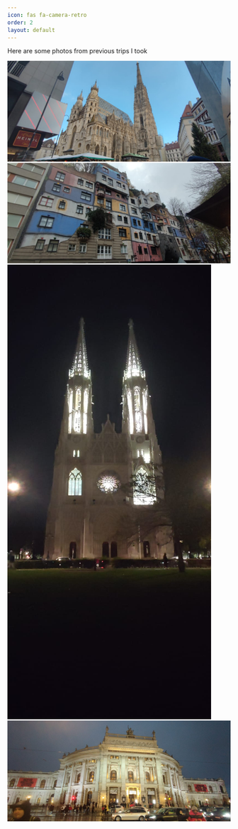 ```yaml
---
icon: fas fa-camera-retro
order: 2
layout: default
---
```


<head>
  <script type="module">
    import PhotoSwipeLightbox from '/assets/js/photoswipe/photoswipe-lightbox.esm.js';
    const lightbox = new PhotoSwipeLightbox({
      gallery: '#gallery--zoom-transition',
      children: 'a',
      showHideAnimationType: 'zoom',
      pswpModule: () => import('/assets/js/photoswipe/photoswipe.esm.js')
    });
    lightbox.init();
  </script>

  <link rel="stylesheet" href="/assets/css/photoswipe/photoswipe.css">
</head>

<body>

<p>Here are some photos from previous trips I took</p>

<div class="pswp-gallery pswp-gallery--single-column" id="gallery--getting-started">
  <a href="/assets/img/photography/austria/austria_001.jpg" 
    data-pswp-width="1640" 
    data-pswp-height="738" 
    target="_blank">
    <img src="/assets/img/photography/austria/austria_001.jpg" alt="something" />
  </a>
  <!-- cropped thumbnail: -->
  <a href="/assets/img/photography/austria/austria_002.jpg" 
    data-pswp-width="1640" 
    data-pswp-height="738" 
    data-cropped="true" 
    target="_blank">
    <img src="/assets/img/photography/austria/austria_002.jpg" alt="another one" />
  </a>
  <!-- data-pswp-src with custom URL in href -->
  <a href="/assets/img/photography/austria/austria_003.jpg" 
    data-pswp-width="738" 
    data-pswp-height="1640" 
    target="_blank">
    <img src="/assets/img/photography/austria/austria_003.jpg" alt="what the hell" />
  </a>
  <!-- Without thumbnail: -->
  <a href="/assets/img/photography/austria/austria_004.jpg" 
    data-pswp-width="1640" 
    data-pswp-height="738" 
    target="_blank">
  </a>
  <!-- wrapped with any element: -->
  <div>
    <a href="/assets/img/photography/austria/austria_005.jpg"
    data-pswp-width="1640" 
    data-pswp-height="738" 
      target="_blank">
      <img src="/assets/img/photography/austria/austria_005.jpg" alt="" />
    </a>
  </div>
</div>

</body>


